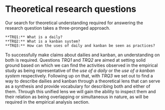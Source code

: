 
# Theoretical research questions

Our search for theoretical understanding required for answering the research question takes a three-pronged approach.

    **TRQ1:** What is a daily?
    **TRQ2:** What is a kanban system?
    **TRQ3:** How can the uses of daily and kanban be seen as practices?

To successfully make claims about dailies and kanban, an understanding on both is required. Questions *TRQ1* and *TRQ2* are aimed at setting solid ground based on which we can find the activities observed in the empirical study as being representative of the *use of a daily* or the *use of a kanban system* respectively. Following up on that, with *TRQ3* we set out to find a way to describe dailies and kanban through a theoretical lens that can serve as a synthesis and provide vocabulary for describing both and either of them. Through this unified lens we will gain the ability to inspect them and their relation as being overlapping or simultaneous in nature, as will be required in the empirical analysis section.
